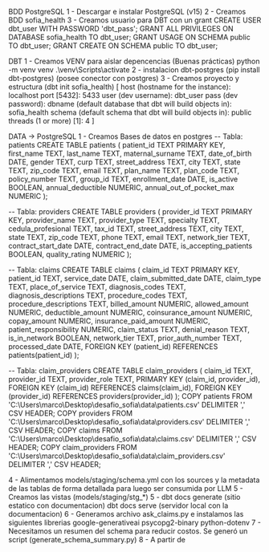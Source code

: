 BDD PostgreSQL 
1 - Descargar e instalar PostgreSQL (v15)
2 - Creamos BDD sofia_health
3 - Creamos usuario para DBT con un grant 
    CREATE USER dbt_user WITH PASSWORD 'dbt_pass';
    GRANT ALL PRIVILEGES ON DATABASE sofia_health TO dbt_user;
    GRANT USAGE ON SCHEMA public TO dbt_user;
    GRANT CREATE ON SCHEMA public TO dbt_user;


DBT
1 - Creamos VENV para aislar depencencias (Buenas prácticas)
    python -m venv venv 
    .\venv\Scripts\activate
2 - instalacion dbt-postgres (pip install dbt-postgres) (posee conector con postgres)
3 - Creamos proyecto y estructura (dbt init sofia_health)
    [
        host (hostname for the instance): localhost
        port [5432]: 5433
        user (dev username): dbt_user
        pass (dev password): 
        dbname (default database that dbt will build objects in): sofia_health
        schema (default schema that dbt will build objects in): public
        threads (1 or more) [1]: 4
    ]

DATA -> PostgreSQL
1 - Creamos Bases de datos en postgres 
-- Tabla: patients
CREATE TABLE patients (
    patient_id TEXT PRIMARY KEY,
    first_name TEXT,
    last_name TEXT,
    maternal_surname TEXT,
    date_of_birth DATE,
    gender TEXT,
    curp TEXT,
    street_address TEXT,
    city TEXT,
    state TEXT,
    zip_code TEXT,
    email TEXT,
    plan_name TEXT,
    plan_code TEXT,
    policy_number TEXT,
    group_id TEXT,
    enrollment_date DATE,
    is_active BOOLEAN,
    annual_deductible NUMERIC,
    annual_out_of_pocket_max NUMERIC
);

-- Tabla: providers
CREATE TABLE providers (
    provider_id TEXT PRIMARY KEY,
    provider_name TEXT,
    provider_type TEXT,
    specialty TEXT,
    cedula_profesional TEXT,
    tax_id TEXT,
    street_address TEXT,
    city TEXT,
    state TEXT,
    zip_code TEXT,
    phone TEXT,
    email TEXT,
    network_tier TEXT,
    contract_start_date DATE,
    contract_end_date DATE,
    is_accepting_patients BOOLEAN,
    quality_rating NUMERIC
);

-- Tabla: claims
CREATE TABLE claims (
    claim_id TEXT PRIMARY KEY,
    patient_id TEXT,
    service_date DATE,
    claim_submitted_date DATE,
    claim_type TEXT,
    place_of_service TEXT,
    diagnosis_codes TEXT,
    diagnosis_descriptions TEXT,
    procedure_codes TEXT,
    procedure_descriptions TEXT,
    billed_amount NUMERIC,
    allowed_amount NUMERIC,
    deductible_amount NUMERIC,
    coinsurance_amount NUMERIC,
    copay_amount NUMERIC,
    insurance_paid_amount NUMERIC,
    patient_responsibility NUMERIC,
    claim_status TEXT,
    denial_reason TEXT,
    is_in_network BOOLEAN,
    network_tier TEXT,
    prior_auth_number TEXT,
    processed_date DATE,
    FOREIGN KEY (patient_id) REFERENCES patients(patient_id)
);

-- Tabla: claim_providers
CREATE TABLE claim_providers (
    claim_id TEXT,
    provider_id TEXT,
    provider_role TEXT,
    PRIMARY KEY (claim_id, provider_id),
    FOREIGN KEY (claim_id) REFERENCES claims(claim_id),
    FOREIGN KEY (provider_id) REFERENCES providers(provider_id)
);
COPY patients FROM 'C:\\Users\\marco\\Desktop\\desafio_sofia\\data\\patients.csv' DELIMITER ',' CSV HEADER;
COPY providers FROM 'C:\\Users\\marco\\Desktop\\desafio_sofia\\data\\providers.csv' DELIMITER ',' CSV HEADER;
COPY claims FROM 'C:\\Users\\marco\\Desktop\\desafio_sofia\\data\\claims.csv' DELIMITER ',' CSV HEADER;
COPY claim_providers FROM 'C:\\Users\\marco\\Desktop\\desafio_sofia\\data\\claim_providers.csv' DELIMITER ',' CSV HEADER;

4 - Alimentamos models/staging/schema.yml con los sources y la metadata de las tablas de forma detallada para luego ser consumida por LLM
5 - Creamos las vistas (models/staging/stg_*)
5 - dbt docs generate (sitio estatico con documentacion)
    dbt docs serve (servidor local con la documentacion)
6 - Generamos archivo ask_claims.py e instalamos las siguientes librerias google-generativeai psycopg2-binary python-dotenv
7 - Necesitamos un resumen del schema para reducir costos. Se generó un script (generate_schema_summary.py)
8 - A partir de 
